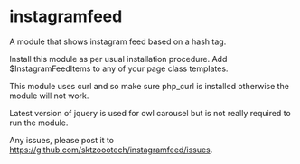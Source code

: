 instagramfeed
=============

A module that shows instagram feed based on a hash tag.

Install this module as per usual installation procedure.  Add $InstagramFeedItems to any of your page class templates.

This module uses curl and so make sure php_curl is installed otherwise the module will not work.

Latest version of jquery is used for owl carousel but is not really required to run the module.  

Any issues, please post it to https://github.com/sktzoootech/instagramfeed/issues.
